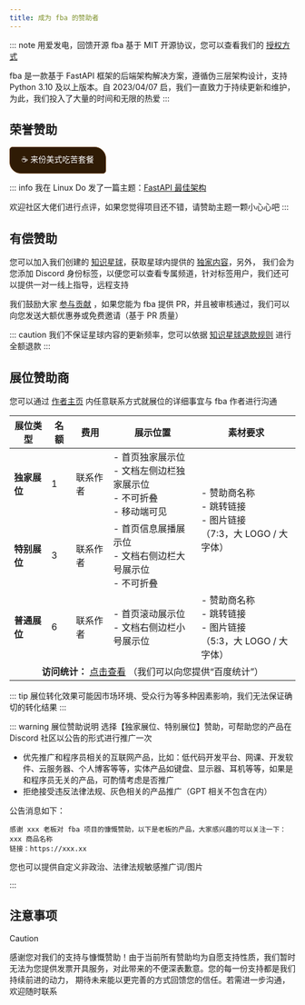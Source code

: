 ```yaml
---
title: 成为 fba 的赞助者
---
```


::: note 用爱发电，回馈开源
fba 基于 MIT 开源协议，您可以查看我们的 [授权方式](/backend/summary/why.md#承诺)

fba 是一款基于 FastAPI 框架的后端架构解决方案，遵循伪三层架构设计，支持 Python 3.10 及以上版本。自 2023/04/07
启，我们一直致力于持续更新和维护，为此，我们投入了大量的时间和无限的热爱
:::

## 荣誉赞助

<a href="https://wu-clan.github.io/sponsor/" 
   target="_blank" 
   rel="noopener noreferrer"
   style="
    padding: 10px 20px;
    background: #2F1B05;
    color: white;
    border-radius: 5px 20px;
    font-family: sans-serif;
    text-decoration: none;
    border: 1px solid #5D3408;
    display: inline-block;
">☕ 来份美式吃苦套餐</a>

::: info
我在 Linux Do 发了一篇主题：[FastAPI 最佳架构](https://linux.do/t/topic/470425?u=wu-clan)

欢迎社区大佬们进行点评，如果您觉得项目还不错，请赞助主题一颗小心心吧 <Icon name="twemoji:sparkling-heart" />
:::

## 有偿赞助

您可以加入我们创建的 [知识星球](https://t.zsxq.com/PDk8b)，获取星球内提供的 [独家内容](./planet.md)，另外，
我们会为您添加 Discord 身份标签，以便您可以查看专属频道，针对标签用户，我们还可以提供一对一线上指导，远程支持

我们鼓励大家 [参与贡献](https://github.com/fastapi-practices/fastapi_best_architecture/tree/master/backend#contributing)
，如果您能为 fba 提供 PR，并且被审核通过，我们可以向您发送大额优惠券或免费邀请（基于 PR 质量）

::: caution
我们不保证星球内容的更新频率，您可以依据 [知识星球退款规则](https://support.zsxq.com/refundRules.html) 进行全额退款
:::

## 展位赞助商

您可以通过 [作者主页](https://wu-clan.github.io/homepage/) 内任意联系方式就展位的详细事宜与 fba 作者进行沟通

<table cellspacing="0" cellpadding="8">
  <thead>
    <tr>
      <th>展位类型</th>
      <th>名额</th>
      <th>费用</th>
      <th>展示位置</th>
      <th>素材要求</th>
    </tr>
  </thead>
  <tbody>
    <!-- 独家展位 -->
    <tr>
      <td><strong>独家展位</strong></td>
      <td>1</td>
      <td>联系作者</td>
      <td>
        - 首页独家展示位<br>
        - 文档左侧边栏独家展示位<br>
        - 不可折叠<br>
        - 移动端可见
      </td>
      <td rowspan="2">
        - 赞助商名称<br>
        - 跳转链接<br>
        - 图片链接<br>
          （7:3，大 LOGO / 大字体）
      </td>
    </tr>
    <tr>
      <td><strong>特别展位</strong></td>
      <td>3</td>
      <td>联系作者</td>
      <td>
        - 首页信息展播展示位<br>
        - 文档右侧边栏大号展示位<br>
        - 不可折叠
    </td>
    </tr>
    <tr>
      <td><strong>普通展位</strong></td>
      <td>6</td>
      <td>联系作者</td>
      <td>
        - 首页滚动展示位<br>
        - 文档右侧边栏小号展示位
      </td>
      <td>
        - 赞助商名称<br>
        - 跳转链接<br>
        - 图片链接<br>
          （5:3，大 LOGO / 大字体）
      </td>
    </tr>
    <tr>
      <td colspan="5" style="text-align: center">
        <strong>访问统计：</strong>
        <a href="https://eu.umami.is/share/Qr55K5Uczo4dKwdQ/fastapi-practices.github.io">点击查看</a>
        （我们可以向您提供“百度统计”）
      </td>
    </tr>

  </tbody>
</table>

::: tip
展位转化效果可能因市场环境、受众行为等多种因素影响，我们无法保证确切的转化结果
:::

::: warning 展位赞助说明
选择【独家展位、特别展位】赞助，可帮助您的产品在 Discord 社区以公告的形式进行推广一次

- 优先推广和程序员相关的互联网产品，比如：低代码开发平台、网课、开发软件、云服务器、个人博客等等，实体产品如键盘、显示器、耳机等等，如果是和程序员无关的产品，可酌情考虑是否推广
- 拒绝接受违反法律法规、灰色相关的产品推广（GPT 相关不包含在内）

公告消息如下：

```
感谢 xxx 老板对 fba 项目的慷慨赞助，以下是老板的产品，大家感兴趣的可以关注一下：
xxx 商品名称
链接：https://xxx.xx
```

您也可以提供自定义非政治、法律法规敏感推广词/图片

:::

## 注意事项

> [!CAUTION]
> 感谢您对我们的支持与慷慨赞助！由于当前所有赞助均为自愿支持性质，我们暂时无法为您提供发票开具服务，对此带来的不便深表歉意。您的每一份支持都是我们持续前进的动力，
> 期待未来能以更完善的方式回馈您的信任。若需进一步沟通，欢迎随时联系
